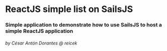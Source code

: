 # ReactJS simple list on SailsJS
### Simple application to demonstrate how to use SailsJS to host a simple ReactJS application
###### by César Antón Dorantes @ reicek
